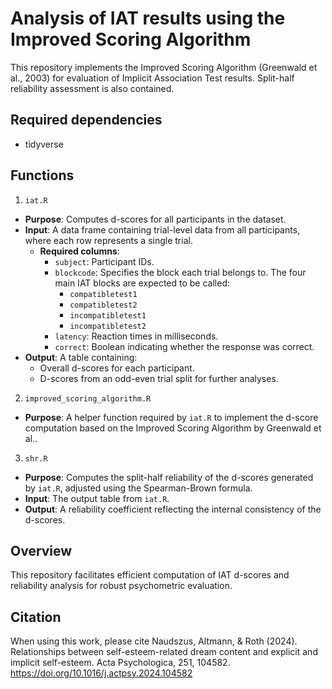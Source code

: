 # Analysis of IAT results using the Improved Scoring Algorithm 
This repository implements the Improved Scoring Algorithm (Greenwald et al., 2003) for evaluation of Implicit Association Test results. Split-half reliability assessment is also contained. 

## Required dependencies
* tidyverse



## Functions  

1. `iat.R`  
- **Purpose**: Computes d-scores for all participants in the dataset.  
- **Input**: A data frame containing trial-level data from all participants, where each row represents a single trial.  
  - **Required columns**:  
    - `subject`: Participant IDs.  
    - `blockcode`: Specifies the block each trial belongs to. The four main IAT blocks are expected to be called:  
      - `compatibletest1`  
      - `compatibletest2`  
      - `incompatibletest1`  
      - `incompatibletest2` 
    - `latency`: Reaction times in milliseconds.  
    - `correct`: Boolean indicating whether the response was correct.  
- **Output**: A table containing:  
  - Overall d-scores for each participant.  
  - D-scores from an odd-even trial split for further analyses.  

2. `improved_scoring_algorithm.R`  
- **Purpose**: A helper function required by `iat.R` to implement the d-score computation based on the Improved Scoring Algorithm by Greenwald et al..  

3. `shr.R`  
- **Purpose**: Computes the split-half reliability of the d-scores generated by `iat.R`, adjusted using the Spearman-Brown formula.  
- **Input**: The output table from `iat.R`.  
- **Output**: A reliability coefficient reflecting the internal consistency of the d-scores.

## Overview  
This repository facilitates efficient computation of IAT d-scores and reliability analysis for robust psychometric evaluation.  

## Citation
When using this work, please cite Naudszus, Altmann, & Roth (2024). Relationships between self-esteem-related dream content and explicit and implicit self-esteem. Acta Psychologica, 251, 104582. https://doi.org/10.1016/j.actpsy.2024.104582


